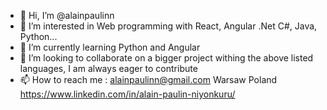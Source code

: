 - 👋 Hi, I’m @alainpaulinn
- 👀 I’m interested in Web programming with React, Angular .Net C#, Java, Python...
- 🌱 I’m currently learning Python and Angular
- 💞️ I’m looking to collaborate on a bigger project withing the above listed languages, I am always eager to contribute
- 📫 How to reach me :
    alainpaulinn@gmail.com
    Warsaw Poland
    https://www.linkedin.com/in/alain-paulin-niyonkuru/
